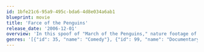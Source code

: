 ```yaml
---
id: 1bfe21c6-95a9-495c-bda6-4d8e034a6ab1
blueprint: movie
title: 'Farce of the Penguins'
release_date: '2006-12-01'
overview: 'In this spoof of "March of the Penguins," nature footage of penguins near the South Pole gets a soundtrack of human voices. Carl and Jimmy, best friends, walk 70 miles to the mating grounds where the female penguins wait. The huddled masses of females - especially Melissa and Vicki - talk about males, mating, and what might happen this year. Carl, Jimmy, and the other males make the long trek talking about food, fornication and flatulence. Until this year, Carl''s sex life has been dismal, but he falls hard for Melissa. She seems to like him. A crisis develops when Jimmy comes upon something soft in the dark. Can friends forgive? Does parenthood await Carl and Melissa?'
genres: '[{"id": 35, "name": "Comedy"}, {"id": 99, "name": "Documentary"}]'
---
```

